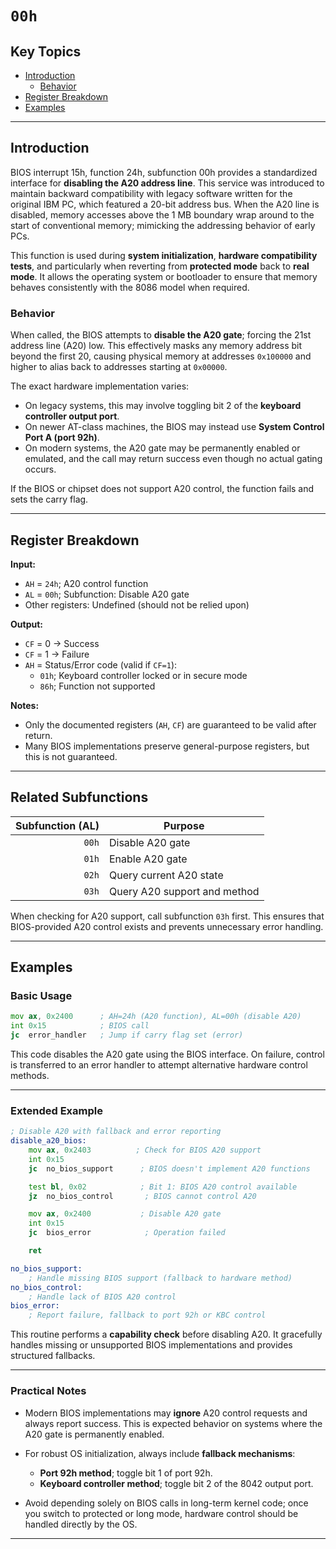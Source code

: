 # `00h`

## Key Topics

- [Introduction](#introduction)
    - [Behavior](#behavior)
- [Register Breakdown](#register-breakdown)
- [Examples](#examples)

---

## Introduction

BIOS interrupt 15h, function 24h, subfunction 00h provides a standardized interface for **disabling the A20 address line**. This service was introduced to maintain backward compatibility with legacy software written for the original IBM PC, which featured a 20-bit address bus. When the A20 line is disabled, memory accesses above the 1 MB boundary wrap around to the start of conventional memory; mimicking the addressing behavior of early PCs.

This function is used during **system initialization**, **hardware compatibility tests**, and particularly when reverting from **protected mode** back to **real mode**. It allows the operating system or bootloader to ensure that memory behaves consistently with the 8086 model when required.

### Behavior

When called, the BIOS attempts to **disable the A20 gate**; forcing the 21st address line (A20) low. This effectively masks any memory address bit beyond the first 20, causing physical memory at addresses `0x100000` and higher to alias back to addresses starting at `0x00000`.

The exact hardware implementation varies:
- On legacy systems, this may involve toggling bit 2 of the **keyboard controller output port**.
- On newer AT-class machines, the BIOS may instead use **System Control Port A (port 92h)**.
- On modern systems, the A20 gate may be permanently enabled or emulated, and the call may return success even though no actual gating occurs.

If the BIOS or chipset does not support A20 control, the function fails and sets the carry flag.

---

## Register Breakdown

**Input:**
- `AH` = `24h`; A20 control function
- `AL` = `00h`; Subfunction: Disable A20 gate  
- Other registers: Undefined (should not be relied upon)

**Output:**
- `CF` = 0 → Success  
- `CF` = 1 → Failure  
- `AH` = Status/Error code (valid if `CF=1`):
  - `01h`; Keyboard controller locked or in secure mode
  - `86h`; Function not supported

**Notes:**
- Only the documented registers (`AH`, `CF`) are guaranteed to be valid after return.
- Many BIOS implementations preserve general-purpose registers, but this is not guaranteed.

---

## Related Subfunctions

| Subfunction (AL) | Purpose                      |
|------------------:|------------------------------|
| `00h`            | Disable A20 gate             |
| `01h`            | Enable A20 gate              |
| `02h`            | Query current A20 state      |
| `03h`            | Query A20 support and method |

When checking for A20 support, call subfunction `03h` first. This ensures that BIOS-provided A20 control exists and prevents unnecessary error handling.

---

## Examples

### Basic Usage

```asm
mov ax, 0x2400      ; AH=24h (A20 function), AL=00h (disable A20)
int 0x15            ; BIOS call
jc  error_handler   ; Jump if carry flag set (error)
````

This code disables the A20 gate using the BIOS interface. On failure, control is transferred to an error handler to attempt alternative hardware control methods.

---

### Extended Example

```asm
; Disable A20 with fallback and error reporting
disable_a20_bios:
    mov ax, 0x2403          ; Check for BIOS A20 support
    int 0x15
    jc  no_bios_support      ; BIOS doesn't implement A20 functions

    test bl, 0x02            ; Bit 1: BIOS A20 control available
    jz  no_bios_control       ; BIOS cannot control A20

    mov ax, 0x2400           ; Disable A20 gate
    int 0x15
    jc  bios_error            ; Operation failed

    ret

no_bios_support:
    ; Handle missing BIOS support (fallback to hardware method)
no_bios_control:
    ; Handle lack of BIOS A20 control
bios_error:
    ; Report failure, fallback to port 92h or KBC control
```

This routine performs a **capability check** before disabling A20. It gracefully handles missing or unsupported BIOS implementations and provides structured fallbacks.

---

### Practical Notes

* Modern BIOS implementations may **ignore** A20 control requests and always report success. This is expected behavior on systems where the A20 gate is permanently enabled.
* For robust OS initialization, always include **fallback mechanisms**:

  * **Port 92h method**; toggle bit 1 of port 92h.
  * **Keyboard controller method**; toggle bit 2 of the 8042 output port.
* Avoid depending solely on BIOS calls in long-term kernel code; once you switch to protected or long mode, hardware control should be handled directly by the OS.

---
